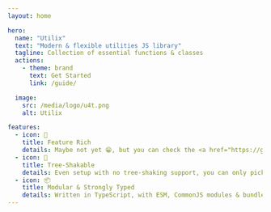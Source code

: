 ```yaml
---
layout: home

hero:
  name: "Utilix"
  text: "Modern & flexible utilities JS library"
  tagline: Collection of essential functions & classes
  actions:
    - theme: brand
      text: Get Started
      link: /guide/

  image:
    src: /media/logo/u4t.png
    alt: Utilix

features:
  - icon: 🚀
    title: Feature Rich
    details: Maybe not yet 😁, but you can check the <a href="https://github.com/utilixjs/utilix/issues/24">roadmap</a> help us build it.
  - icon: 🌳
    title: Tree-Shakable
    details: Even setup with no tree-shaking support, you can only pick the functions you use.
  - icon: 📦
    title: Modular & Strongly Typed
    details: Written in TypeScript, with ESM, CommonJS modules & bundled IIFE usable via CDN.
---
```


